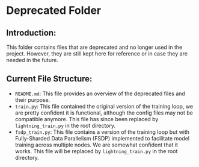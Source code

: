 # Deprecated Folder

## Introduction:
This folder contains files that are deprecated and no longer used in the project.
However, they are still kept here for reference or in case they are needed in the future.

## Current File Structure:
- `README.md`: This file provides an overview of the deprecated files and their purpose.
- `train.py`: This file contained the original version of the training loop, we are pretty confident it is functional, although the config files may not be compatible anymore. This file has since been replaced by `lightning_train.py` in the root directory.
- `fsdp_train.py`: This file contains a version of the training loop but with Fully-Sharded Data Parallelism (FSDP) implemented to facilitate model training across multiple nodes. We are somewhat confident that it works. This file will be replaced by `lightning_train.py` in the root directory.
